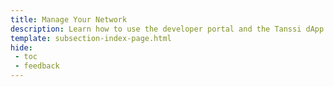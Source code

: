 ```yaml
---
title: Manage Your Network
description: Learn how to use the developer portal and the Tanssi dApp to manage your network, including minting tokens, paying for block production services, and more.
template: subsection-index-page.html
hide:
 - toc
 - feedback
---
```

